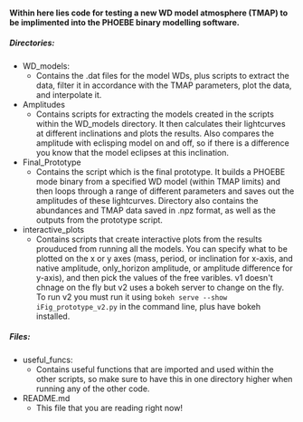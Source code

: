 #### Within here lies code for testing a new WD model atmosphere (TMAP) to be implimented into the PHOEBE binary modelling software.


##### Directories:

- WD_models:
	- Contains the .dat files for the model WDs, plus scripts to extract the data, filter it in accordance with the TMAP parameters, plot the data, and interpolate it.
- Amplitudes
	- Contains scripts for extracting the models created in the scripts within the WD_models directory. It then calculates their lightcurves at different inclinations and plots the results. Also compares the amplitude with eclisping model on and off, so if there is a difference you know that the model eclipses at this inclination. 
- Final_Prototype
	- Contains the script which is the final prototype. It builds a PHOEBE mode binary from a specified WD model (within TMAP limits) and then loops through a range of different parameters and saves out the amplitudes of these lightcurves. Directory also contains the abundances and TMAP data saved in .npz format, as well as the outputs from the prototype script.
- interactive_plots
	- Contains scripts that create interactive plots from the results prouduced from running all the models. You can specify what to be plotted on the x or y axes (mass, period, or inclination for x-axis, and native amplitude, only_horizon amplitude, or amplitude difference for y-axis), and then pick the values of the free varibles. v1 doesn't chnage on the fly but v2 uses a bokeh server to change on the fly. To run v2 you must run it using `bokeh serve --show iFig_prototype_v2.py` in the command line, plus have bokeh installed.


##### Files:
- useful_funcs:
	- Contains useful functions that are imported and used within the other scripts, so make sure to have this in one directory higher when running any of the other code. 
- README.md
	- This file that you are reading right now!


